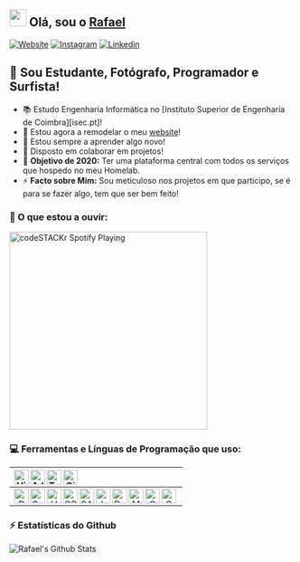 ## <img src="https://raw.githubusercontent.com/MartinHeinz/MartinHeinz/master/wave.gif" width="30px"> Olá, sou o [Rafael][website]

[![Website](https://img.shields.io/static/v1?label=website&message=Abrir&style=for-the-badge&url=https%3A%2F%2Frafaeljesusaraiva.pt)](https://rafaeljesusaraiva.pt)
[![Instagram](https://img.shields.io/static/v1?label=Instagram&message=Abrir&style=for-the-badge&color=orange&url=https%3A%2F%2Finstagram.com%2Frafaeljesusaraiva)][instagram]
[![Linkedin](https://img.shields.io/static/v1?label=LinkedIn&message=Abrir&style=for-the-badge&color=blue&url=https%3A%2F%2Fwww.linkedin.com%2Fin%2Frafaeljesusaraiva&2F)][linkedin]

## 💁  Sou Estudante, Fotógrafo, Programador e Surfista!

- 📚  Estudo Engenharia Informática no [Instituto Superior de Engenharia de Coimbra][isec.pt]!
- 🔭  Estou agora a remodelar o meu [website][website]!
- 🌱  Estou sempre a aprender algo novo!
- 👯  Disposto em colaborar em projetos!
- 🥅  __Objetivo de 2020:__ Ter uma plataforma central com todos os serviços que hospedo no meu Homelab.
- ⚡  __Facto sobre Mim:__ Sou meticuloso nos projetos em que participo, se é para se fazer algo, tem que ser bem feito!

### 🎼  O que estou a ouvir:
[<img src="https://novatorem.rafaeljesusaraiva.vercel.app/api/spotify-playing" alt="codeSTACKr Spotify Playing" width="350" />](https://open.spotify.com/user/11121529647)

### 💻  Ferramentas e Línguas de Programação que uso:

|<img align="left" alt="Visual Studio Code" width="26px" src="https://cdn.jsdelivr.net/npm/simple-icons@v3/icons/visualstudiocode.svg" /><img align="left" alt="Adobe XD" width="26px" src="https://cdn.jsdelivr.net/npm/simple-icons@v3/icons/adobexd.svg" /><img align="left" alt="Terminal" width="26px" src="https://cdn.jsdelivr.net/npm/simple-icons@v3/icons/linux.svg" /><img align="left" alt="GitHub" width="26px" src="https://cdn.jsdelivr.net/npm/simple-icons@v3/icons/github.svg" />|
|:-:|
|<img align="left" alt="PHP" width="26px" src="https://cdn.jsdelivr.net/npm/simple-icons@v3/icons/php.svg" /><img align="left" alt="Symfony" width="26px" src="https://cdn.jsdelivr.net/npm/simple-icons@v3/icons/symfony.svg" /><img align="left" alt="HTML5" width="26px" src="https://cdn.jsdelivr.net/npm/simple-icons@v3/icons/html5.svg" /><img align="left" alt="CSS3" width="26px" src="https://cdn.jsdelivr.net/npm/simple-icons@v3/icons/css3.svg" /><img align="left" alt="SASS" width="26px" src="https://cdn.jsdelivr.net/npm/simple-icons@v3/icons/sass.svg" /><img align="left" alt="Javascript" width="26px" src="https://cdn.jsdelivr.net/npm/simple-icons@v3/icons/javascript.svg" /><img align="left" alt="React" width="26px" src="https://cdn.jsdelivr.net/npm/simple-icons@v3/icons/react.svg" /><img align="left" alt="MySQL" width="26px" src="https://cdn.jsdelivr.net/npm/simple-icons@v3/icons/mysql.svg" /><img align="left" alt="C" width="26px" src="https://cdn.jsdelivr.net/npm/simple-icons@v3/icons/c.svg" /><img align="left" alt="C++" width="26px" src="https://cdn.jsdelivr.net/npm/simple-icons@v3/icons/cplusplus.svg" />|

### :zap: Estatísticas do Github

<img align="left" alt="Rafael's Github Stats" src="https://github-readme-stats.rafaeljesusaraiva.vercel.app/api?username=rafaeljesusaraiva&show_icons=true&hide_border=true" />

<br/>

[website]: https://rafaeljesusaraiva.pt
[instagram]: https://instagram.com/rafaeljesusaraiva
[linkedin]: https://www.linkedin.com/in/rafaeljesusaraiva/
